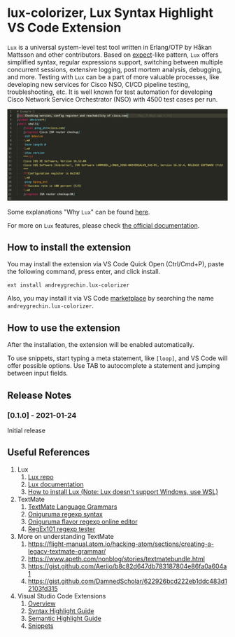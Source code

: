 # lux-colorizer, Lux Syntax Highlight VS Code Extension

`Lux` is a universal system-level test tool written in Erlang/OTP by Håkan
Mattsson and other contributors. Based on
[expect](http://www.nist.gov/el/msid/expect.cfm)-like pattern, `Lux` offers
simplified syntax, regular expressions support, switching between multiple
concurrent sessions, extensive logging, post mortem analysis, debugging, and
more. Testing with `Lux` can be a part of more valuable processes, like
developing new services for Cisco NSO, CI/CD pipeline testing, troubleshooting,
etc. It is well known for test automation for developing Cisco Network Service
Orchestrator (NSO) with 4500 test cases per run.

![An example using Monakai color theme](https://github.com/andreygrechin/lux-colorizer/raw/main/assets/images/example-animated.gif)

Some explanations "Why `Lux`" can be found [here](https://github.com/andreygrechin/lux-colorizer/raw/main/USECASE.md).

For more on `Lux` features, please check
[the official documentation](https://github.com/hawk/lux/blob/master/doc/lux.md).

## How to install the extension

You may install the extension via VS Code Quick Open (Ctrl/Cmd+P), paste the
following command, press enter, and click install.

```text
ext install andreygrechin.lux-colorizer
```

Also, you may install it via VS Code
[marketplace](https://marketplace.visualstudio.com/vscode) by searching the name
`andreygrechin.lux-colorizer`.

## How to use the extension

After the installation, the extension will be enabled automatically.

To use snippets, start typing a meta statement, like `[loop]`, and VS Code will
offer possible options. Use TAB to autocomplete a statement and jumping between
input fields.

## Release Notes

### [0.1.0] - 2021-01-24

Initial release

## Useful References

1. Lux
    1. [Lux repo](https://github.com/hawk/lux/)
    1. [Lux documentation](https://github.com/hawk/lux/blob/master/doc/lux.md)
    1. [How to install Lux (Note: Lux doesn't support Windows, use WSL)](https://github.com/hawk/lux/blob/master/INSTALL.md)
1. TextMate
    1. [TextMate Language Grammars](https://macromates.com/manual/en/language_grammars)
    1. [Oniguruma regexp syntax](https://macromates.com/manual/en/regular_expressions)
    1. [Oniguruma flavor regexp online editor](https://rubular.com/)
    1. [RegEx101 regexp tester](https://regexp101.com/)
1. More on understanding TextMate
    1. <https://flight-manual.atom.io/hacking-atom/sections/creating-a-legacy-textmate-grammar/>
    1. <https://www.apeth.com/nonblog/stories/textmatebundle.html>
    1. <https://gist.github.com/Aerijo/b8c82d647db783187804e86fa0a604a1>
    1. <https://gist.github.com/DamnedScholar/622926bcd222eb1ddc483d12103fd315>
1. Visual Studio Code Extensions
    1. [Overview](https://code.visualstudio.com/api/language-extensions/overview)
    1. [Syntax Highlight Guide](https://code.visualstudio.com/api/language-extensions/syntax-highlight-guide)
    1. [Semantic Highlight Guide](https://code.visualstudio.com/api/language-extensions/semantic-highlight-guide)
    1. [Snippets](https://github.com/microsoft/vscode-extension-samples/tree/master/snippet-sample)
